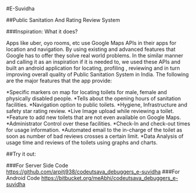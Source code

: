 #E-Suvidha

##Public Sanitation And Rating Review System

###Inspiration: What it does?

Apps like uber, oyo rooms, etc use Google Maps APIs in their apps for location and navigation. By using existing and advanced features that Google has to offer they solve real world problems. In the similar manner and calling it as an inspiration if it is needed to, we used these APIs and built an android application for locating, profiling , reviewing and in turn improving overall quality of Public Sanitation System in India. The following are the major features that the app provide: 

*Specific markers on map for locating toilets for male, female and physically disabled people.
*Tells about the opening hours of sanitation facilities.
*Navigation option to public toilets.
*Hygiene, Infrastructure and safety star rating review.
*Live Image upload while reviewing a toilet.
*Feature to add new toilets that are not even available on Google Maps.
*Administrator Control over these facilities. 
*Check-In and check-out times for usage information.
*Automated email to the in-charge of the toilet as soon as number of bad reviews crosses a certain limit.
*Data Analysis of usage time and reviews of the toilets using graphs and charts.


##Try it out:

###For Server Side Code 
https://github.com/arpitj938/codeutsava_debuggers_e-suvidha
###For Android Code 
https://bitbucket.org/meAbhi/codeutsava_debuggers_e-suvidha
